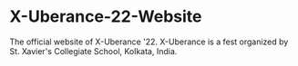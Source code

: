 # X-Uberance-22-Website
The official website of X-Uberance '22.
X-Uberance is a fest organized by St. Xavier's Collegiate School, Kolkata, India.
